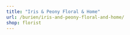 ```yaml
---
title: "Iris & Peony Floral & Home"
url: /burien/iris-and-peony-floral-and-home/
shop: florist
---
```

